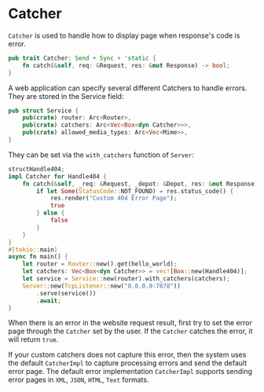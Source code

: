 # Catcher

```Catcher``` is used to handle how to display page when response's code is error.

```rust
pub trait Catcher: Send + Sync + 'static {
    fn catch(&self, req: &Request, res: &mut Response) -> bool;
}
```

A web application can specify several different Catchers to handle errors. They are stored in the Service field:

```rust
pub struct Service {
    pub(crate) router: Arc<Router>,
    pub(crate) catchers: Arc<Vec<Box<dyn Catcher>>>,
    pub(crate) allowed_media_types: Arc<Vec<Mime>>,
}
```

They can be set via the ```with_catchers``` function of ```Server```:

```rust
structHandle404;
impl Catcher for Handle404 {
    fn catch(&self, _req: &Request, _depot: &Depot, res: &mut Response) -> bool {
        if let Some(StatusCode::NOT_FOUND) = res.status_code() {
            res.render("Custom 404 Error Page");
            true
        } else {
            false
        }
    }
}
#[tokio::main]
async fn main() {
    let router = Router::new().get(hello_world);
    let catchers: Vec<Box<dyn Catcher>> = vec![Box::new(Handle404)];
    let service = Service::new(router).with_catchers(catchers);
    Server::new(TcpListener::new("0.0.0.0:7878"))
        .serve(service())
        .await;
}
```

When there is an error in the website request result, first try to set the error page through the ```Catcher``` set by the user. If the ```Catcher``` catches the error, it will return ```true```. 

If your custom catchers does not capture this error, then the system uses the default ```CatcherImpl``` to capture processing errors and send the default error page. The default error implementation ```CatcherImpl``` supports sending error pages in ```XML```, ```JSON```, ```HTML```, ```Text``` formats.